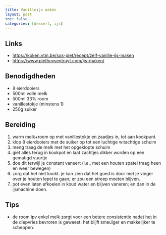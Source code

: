 ```yaml
---
title: Vanilleijs maken
layout: post
toc: false
categories: [dessert, ijs]
---
```

## Links
- <https://koken.vtm.be/sos-piet/recept/zelf-vanille-ijs-maken>
- <https://www.piethuysentruyt.com/ijs-maken/>

## Benodigdheden

- 8 eierdooiers
- 500ml volle melk
- 500ml 33% room
- vanillestokje (minstens 1)
- 250g suiker



## Bereiding

1. warm melk+room op met vanillestokje en zaadjes in, tot aan kookpunt.
1. klop 8 eierdooiers met de suiker op tot een luchtige witachtige schuim
1. meng traag de melk met het opgeklopte schuim
1. giet alles terug in kookpot en laat zachtjes dikker worden op een gematigd vuurtje
1. doe dit terwijl je constant vaneert (i.e., met een houten spatel traag heen en weer bewegen)
1. zorg dat het niet kookt. je kan zien dat het goed is door met je vinger over je houten lepel te gaan; er zou een streep moeten blijven.
1. pot even laten afkoelen in koud water en blijven vaneren; en dan in de ijsmachine doen.


## Tips

- de room ipv enkel melk zorgt voor een betere consistentie nadat het in de diepvries bevroren is geweest: het blijft smeuïger en makkelijker te scheppen.
